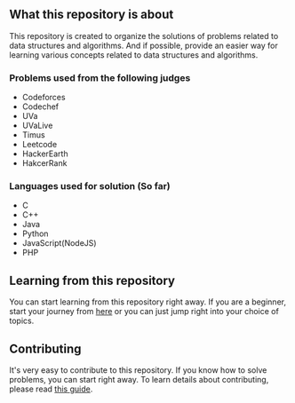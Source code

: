 ## What this repository is about
This repository is created to organize the solutions of problems related to data structures and algorithms. And if possible, provide an easier way for learning various concepts related to data structures and algorithms.


### Problems used from the following judges
 - Codeforces
 - Codechef
 - UVa
 - UVaLive
 - Timus
 - Leetcode
 - HackerEarth
 - HakcerRank


### Languages used for solution (So far)
 - C
 - C++
 - Java
 - Python
 - JavaScript(NodeJS)
 - PHP


## Learning from this repository
You can start learning from this repository right away. If you are a beginner, start your journey from [here](LEARNING/contents/README.md) or you can just jump right into your choice of topics.

## Contributing
It's very easy to contribute to this repository. If you know how to solve problems, you can start right away. To learn details about contributing, please read [this guide](CONTRIBUTING/README.md).
